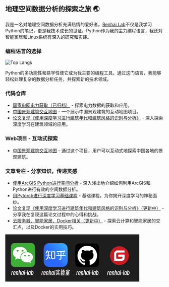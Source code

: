 ## 地理空间数据分析的探索之旅 🌏

我是一名对地理空间数据分析充满热情的爱好者。[Renhai Lab](https://blog.renhai-lab.tech/)不仅是我学习Python的笔记，更是我技术成长的见证。Python作为我的主力编程语言，我还对智能家居和Linux系统有深入的研究和实践。

### 编程语言的选择


![Top Langs](https://github-stats.renhai-lab.tech/api/top-langs/?username=renhai-lab&exclude_repo=github-readme-stats&layout=compact)

Python的多功能性和易学性使它成为我主要的编程工具。通过这门语言，我能够轻松处理复杂的数据分析任务，并探索新的技术领域。

### 代码仓库

- [国家电网电力获取（已归档）](https://github.com/renhaiidea/sgcc_electricity) - 探索电力数据的获取和应用。
- [中国景观建筑交互地图](https://github.com/renhai-lab/Map_of_Chinese_Landscape_Architecture) - 一个展示中国景观建筑的互动地图项目。
- [论文复现《使用深度学习进行建筑年代和建筑风格的识别与分析》](https://github.com/renhai-lab/Paper_Replication--Understanding-architecture-age-and-style-through-deep-learning) - 深入探索深度学习在建筑领域的应用。

### Web项目 - 互动式探索

- [中国景观建筑交互地图](https://map-of-chinese-landscape-architecture.streamlit.app/) - 通过这个项目，用户可以互动式地探索中国各地的景观建筑。

### 文章专栏 - 分享知识，传递灵感


- [使用ArcGIS Python进行空间分析](https://blog.renhai-lab.tech/categories/arcpy) - 深入浅出地介绍如何利用ArcGIS和Python进行有效的空间数据分析。
- [用Pytorch进行深度学习基础课程](https://blog.renhai-lab.tech/categories/deep-learning) - 基础课程，为你揭开深度学习的神秘面纱。
- [论文复现《使用深度学习进行建筑年代和建筑风格的识别与分析》（更新中）](https://blog.renhai-lab.tech/categories/Paper_Replication) - 分享我在复现这篇论文过程中的心得和挑战。
- [云服务器、智能家居、Docker相关（更新中）](https://blog.renhai-lab.tech/categories/linux) - 探索云计算和智能家居的交汇点，以及Docker的实用技巧。
 
<img src="./assets/logo-black.jpg" alt="logo-black.jpg" style="zoom:50%;" />